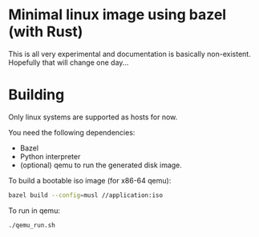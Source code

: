 # Minimal linux image using bazel (with Rust)
This is all very experimental and documentation is basically non-existent. Hopefully that will change one day...

# Building
Only linux systems are supported as hosts for now.

You need the following dependencies:
* Bazel
* Python interpreter
* (optional) qemu to run the generated disk image.

To build a bootable iso image (for x86-64 qemu):
```bash
bazel build --config=musl //application:iso
```

To run in qemu:
```bash
./qemu_run.sh
```
